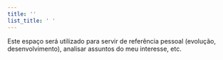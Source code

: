 ```yaml
---
title: ''
list_title: ' '
---
```


Este espaço será utilizado para servir de referência pessoal (evolução, desenvolvimento), analisar assuntos do meu interesse, etc.
